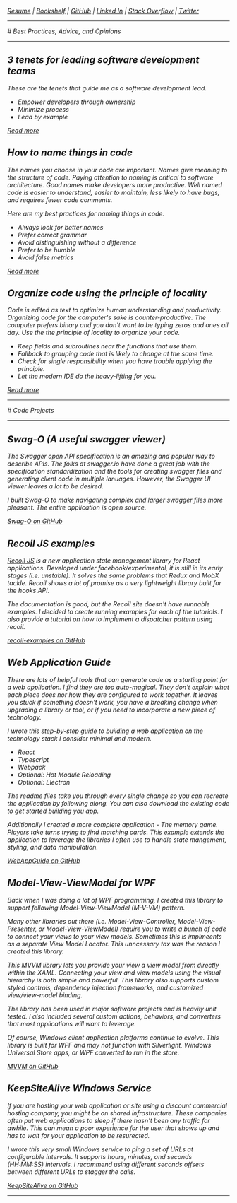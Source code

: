 <i class="fa fa-id-badge"/> [Resume](Resume.html) &#124;
<i class="fa fa-book"/> [Bookshelf](Bookshelf.html) &#124;
<i class="fa fa-github"/> [GitHub](https://github.com/geoffcox) &#124;
<i class="fa fa-linkedin"/> [Linked In](http://www.linkedin.com/in/geoffcoxlive/) &#124;
<i class="fa fa-stack-overflow"/> [Stack Overflow](https://stackoverflow.com/users/30505/geoff-cox) &#124;
<i class="fa fa-twitter"/> [Twitter](https://twitter.com/geoffcoxlive)

<hr />
# Best Practices, Advice, and Opinions
<hr />

##  3 tenets for leading software development teams
These are the tenets that guide me as a software development lead.

- Empower developers through ownership
- Minimize process
- Lead by example

<i class="fa fa-people-carry"/> [Read more](posts/DevLeadTenets.md)

## How to name things in code

The names you choose in your code are important. Names give meaning to the structure of code. Paying attention to naming is critical to software architecture. Good names make developers more productive. Well named code is easier to understand, easier to maintain, less likely to have bugs, and requires fewer code comments.

Here are my best practices for naming things in code.

- Always look for better names
- Prefer correct grammar
- Avoid distinguishing without a difference
- Prefer to be humble
- Avoid false metrics

<i class="fa fa-file-code"/> [Read more](posts/NamingCode.md)

## Organize code using the principle of locality

Code is edited as text to optimize human understanding and productivity. Organizing code for the computer's sake is counter-productive. The computer prefers binary and you don't want to be typing zeros and ones all day.  Use the the principle of locality to organize your code.

- Keep fields and subroutines near the functions that use them.
- Fallback to grouping code that is likely to change at the same time.
- Check for single responsibility when you have trouble applying the principle.
- Let the modern IDE do the heavy-lifting for you.

<i class="fas fa-map-marked-alt"/> [Read more](posts/Locality.md)

<hr />
# Code Projects
<hr />

## Swag-O (A useful swagger viewer)
The Swagger open API specification is an amazing and popular way to describe APIs. The folks at swagger.io have done a great job with the specification standardization and the tools for creating swagger files and generating client code in multiple lanuages. However, the Swagger UI viewer leaves a lot to be desired. 

I built Swag-O to make navigating complex and larger swagger files more pleasant. The entire application is open source.

<i class="fa fa-github"/> [Swag-O on GitHub](https://github.com/GeoffCox/swago)

##  Recoil JS examples
[Recoil JS](http://recoiljs.org) is a new application state management library for React applications. Developed under facebook/experimental, it is still in its early stages (i.e. unstable). It solves the same problems that Redux and MobX tackle. Recoil shows a lot of promise as a very lightweight library built for the hooks API.

The documentation is good, but the Recoil site doesn't have runnable examples. I decided to create running examples for each of the tutorials. I also provide a tutorial on how to implement a dispatcher pattern using recoil.

<i class="fa fa-github"/> [recoil-examples on GitHub](https://github.com/GeoffCox/recoil-examples)

## Web Application Guide
There are lots of helpful tools that can generate code as a starting point for a web application. I find they are too auto-magical. They don't explain what each piece does nor how they are configured to work together. It leaves you stuck if something doesn't work, you have a breaking change when upgrading a library or tool, or if you need to incorporate a new piece of technology.

I wrote this step-by-step guide to building a web application on the technology stack I consider minimal and modern.
- React
- Typescript
- Webpack
- Optional: Hot Module Reloading
- Optional: Electron

The readme files take you through every single change so you can recreate the application by following along. You can also download the existing code to get started building you app.

Additionally I created a more complete application - The memory game. Players take turns trying to find matching cards.  This example extends the application to leverage the libraries I often use to handle state mangement, styling, and data manipulation.

<i class="fa fa-github"/> [WebAppGuide on GitHub](https://github.com/GeoffCox/WebAppGuide)

## Model-View-ViewModel for WPF
Back when I was doing a lot of WPF programming, I created this library to support following Model-View-ViewModel (M-V-VM) pattern. 

Many other libraries out there (i.e. Model-View-Controller, Model-View-Presenter, or Model-View-ViewModel) require you to write a bunch of code to connect your views to your view models. Sometimes this is implmeents as a separate View Model Locator. This unncessary tax was the reason I created this library.

This MVVM library lets you provide your view a view model from directly within the XAML. Connecting your view and view models using the visual hierarchy is both simple and powerful. This library also supports custom styled controls, dependency injection frameworks, and customized view/view-model binding.

The library has been used in major software projects and is heavily unit tested. I also included several custom actions, behaviors, and converters that most applications will want to leverage.

Of course, Windows client application platforms continue to evolve. This library is built for WPF and may not function with Silverlight, Windows Universal Store apps, or WPF converted to run in the store.

<i class="fa fa-github"/> [MVVM on GitHub](https://github.com/GeoffCox/MVVM)

## KeepSiteAlive Windows Service
If you are hosting your web application or site using a discount commercial hosting company, you might be on shared infrastructure. These companies often put web applications to sleep if there hasn't been any traffic for awhile. This can mean a poor experience for the user that shows up and has to wait for your application to be resurected.  

I wrote this very small Windows service to ping a set of URLs at configurable intervals. It supports hours, minutes, and seconds (HH:MM:SS) intervals. I recommend using different seconds offsets between different URLs to stagger the calls.

<i class="fa fa-github"/> [KeepSiteAlive on GitHub](https://github.com/GeoffCox/KeepSiteAlive)

<hr/>

